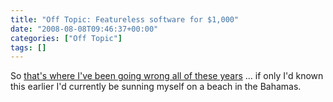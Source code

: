 ```yaml
---
title: "Off Topic: Featureless software for $1,000"
date: "2008-08-08T09:46:37+00:00"
categories: ["Off Topic"]
tags: []
---
```


So <a href="http://latimesblogs.latimes.com/technology/2008/08/iphone-i-am-ric.html">that's where I've been going wrong all of these years</a> ... if only I'd known this earlier I'd currently be sunning myself on a beach in the Bahamas.

